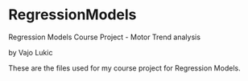 RegressionModels
================

Regression Models Course Project - Motor Trend analysis

by Vajo Lukic

These are the files used for my course project for Regression Models.
